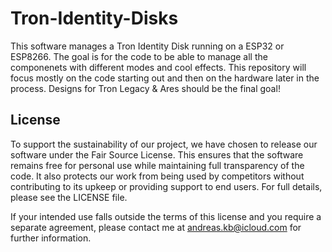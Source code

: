 
# Tron-Identity-Disks

This software manages a Tron Identity Disk running on a ESP32 or ESP8266. The goal is for the code to be able to manage all the componenets with different modes and cool effects. This repository will focus mostly on the code starting out and then on the hardware later in the process. Designs for Tron Legacy &amp; Ares should be the final goal!




## License

To support the sustainability of our project, we have chosen to release our software under the Fair Source License. This ensures that the software remains free for personal use while maintaining full transparency of the code. It also protects our work from being used by competitors without contributing to its upkeep or providing support to end users. For full details, please see the LICENSE file.

If your intended use falls outside the terms of this license and you require a separate agreement, please contact me at andreas.kb@icloud.com
 for further information.
